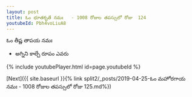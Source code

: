 ```yaml
---
layout: post
title: ఓం భూతకృతే నమః   - 1008 రోజుల తపస్సులో రోజు  124
youtubeId: Pbh4voLiuA8
---
```

 
 
 ఓం తీష్ణ తాపయ నమః  
 
 -  అగ్నిని కాల్చే రూపం ఎవరు 
 
  
 
  
 
 
 
 
 
 


{% include youtubePlayer.html id=page.youtubeId %}
 
[Next]({{ site.baseurl }}{% link  split2/_posts/2019-04-25-ఓం మహోరగాయ నమః   - 1008 రోజుల తపస్సులో రోజు  125.md%})
 
